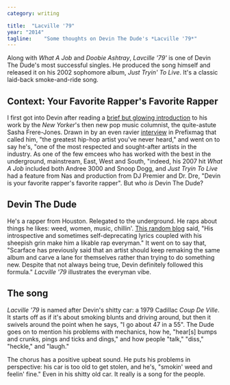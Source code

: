 ```yaml
---
category: writing

title:  "Lacville '79"
year: "2014"
tagline:    "Some thoughts on Devin The Dude's *Lacville '79*"
---
```

Along with *What A Job* and *Doobie Ashtray*, *Lavcille '79'* is one of Devin The Dude's most successful singles. He produced the song himself and released it on his 2002 sophomore album, *Just Tryin' To Live*.  It's a classic laid-back smoke-and-ride song.

## Context: Your Favorite Rapper's Favorite Rapper

I first got into Devin after reading a [brief but glowing introduction](http://www.newyorker.com/archive/2005/06/06/050606gore_GOAT_recordings1) to his work by the *New Yorker*'s then new pop music columnist, the quite-astute Sasha Frere-Jones. Drawn in by an even ravier [interview](http://www.prefixmag.com/features/devin-the-dude/your-favorite-rappers-favorite-rapper/12400/) in Prefixmag that called him, "the greatest hip-hop artist you've never heard," and went on to say he's, "one of the most respected and sought-after artists in the industry. As one of the few emcees who has worked with the best in the underground, mainstream, East, West and South, "indeed, his 2007 hit *What A Job* included both Andree 3000 and Snoop Dogg, and *Just Tryin To Live* had a feature from Nas and production from DJ Premier and Dr. Dre, "Devin is your favorite rapper's favorite rapper". But who *is* Devin The Dude?

<!--more-->

## Devin The Dude

He's a rapper from Houston. Relegated to the underground. He raps about things he likes: weed, women, music, chillin'. [This random blog](http://passionweiss.com/2013/10/25/devin-the-dude-on-the-road/) said, "His introspective and sometimes self-deprecating lyrics coupled with his sheepish grin make him a likable rap everyman." It went on to say that, "Scarface has previously said that an artist should keep remaking the same album and carve a lane for themselves rather than trying to do something new. Despite that not always being true, Devin definitely followed this formula." *Lacville '79* illustrates the everyman vibe.

## The song

*Lacville '79* is named after Devin's shitty car: a 1979 Cadillac *Coup De Ville*. It starts off as if it's about smoking blunts and driving around, but then it swivels around the point when he says, "I go about 47 in a 55". The Dude goes on to mention his problems with mechanics, how he, "hear[s] bumps and crunks, pings and ticks and dings," and how people "talk," "diss," "heckle," and "laugh."

The chorus has a positive upbeat sound. He puts his problems in perspective: his car is too old to get stolen, and he's, "smokin' weed and feelin' fine." Even in his shitty old car. It really is a song for the people.
